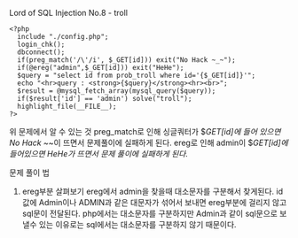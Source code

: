 Lord of SQL Injection No.8 - troll
```
<?php  
  include "./config.php";
  login_chk();
  dbconnect();
  if(preg_match('/\'/i', $_GET[id])) exit("No Hack ~_~");
  if(@ereg("admin",$_GET[id])) exit("HeHe");
  $query = "select id from prob_troll where id='{$_GET[id]}'";
  echo "<hr>query : <strong>{$query}</strong><hr><br>";
  $result = @mysql_fetch_array(mysql_query($query));
  if($result['id'] == 'admin') solve("troll");
  highlight_file(__FILE__);
?>
```
위 문제에서 알 수 있는 것
preg_match로 인해 싱글쿼터가 $_GET[id]에 들어 있으면 No Hack ~_~이 뜨면서 문제풀이에 실패하게 된다.
ereg로 인해 admin이 $_GET[id]에 들어있으면 HeHe가 뜨면서 문제 풀이에 실패하게 된다._

문제 풀이 법
1) ereg부분 살펴보기
ereg에서 admin을 찾을때 대소문자를 구분해서 찾게된다.
id값에 Admin이나 ADMIN과 같은 대문자가 섞어서 보내면 ereg부분에 걸리지 않고 sql문이 전달된다.
php에서는 대소문자를 구분하지만 Admin과 같이 sql문으로 보낼수 있는 이유로는 sql에서는 대소문자를 구분하지 않기 때문이다.
